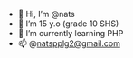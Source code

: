 - 👋 Hi, I’m @nats
- 👀 I’m 15 y.o (grade 10 SHS)
- 🌱 I’m currently learning PHP
- 📫 @natspplg2@gmail.com

<!---
natsheol/natsheol is a ✨ special ✨ repository because its `README.md` (this file) appears on your GitHub profile.
You can click the Preview link to take a look at your changes.
--->
